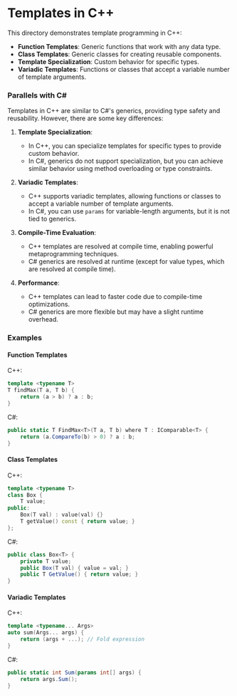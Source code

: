 # Templates in C++

This directory demonstrates template programming in C++:

- **Function Templates**: Generic functions that work with any data type.
- **Class Templates**: Generic classes for creating reusable components.
- **Template Specialization**: Custom behavior for specific types.
- **Variadic Templates**: Functions or classes that accept a variable number of template arguments.

### Parallels with C#

Templates in C++ are similar to C#'s generics, providing type safety and reusability. However, there are some key differences:

1. **Template Specialization**:
   - In C++, you can specialize templates for specific types to provide custom behavior.
   - In C#, generics do not support specialization, but you can achieve similar behavior using method overloading or type constraints.

2. **Variadic Templates**:
   - C++ supports variadic templates, allowing functions or classes to accept a variable number of template arguments.
   - In C#, you can use `params` for variable-length arguments, but it is not tied to generics.

3. **Compile-Time Evaluation**:
   - C++ templates are resolved at compile time, enabling powerful metaprogramming techniques.
   - C# generics are resolved at runtime (except for value types, which are resolved at compile time).

4. **Performance**:
   - C++ templates can lead to faster code due to compile-time optimizations.
   - C# generics are more flexible but may have a slight runtime overhead.

### Examples

#### Function Templates
C++:
```cpp
template <typename T>
T findMax(T a, T b) {
    return (a > b) ? a : b;
}
```

C#:
```csharp
public static T FindMax<T>(T a, T b) where T : IComparable<T> {
    return (a.CompareTo(b) > 0) ? a : b;
}
```

#### Class Templates
C++:
```cpp
template <typename T>
class Box {
    T value;
public:
    Box(T val) : value(val) {}
    T getValue() const { return value; }
};
```

C#:
```csharp
public class Box<T> {
    private T value;
    public Box(T val) { value = val; }
    public T GetValue() { return value; }
}
```

#### Variadic Templates
C++:
```cpp
template <typename... Args>
auto sum(Args... args) {
    return (args + ...); // Fold expression
}
```

C#:
```csharp
public static int Sum(params int[] args) {
    return args.Sum();
}
```